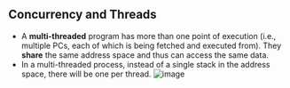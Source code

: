 ## Concurrency and Threads
* A **multi-threaded** program has more than one point of execution (i.e., multiple PCs, each of which is being fetched and executed from). They **share** the same address space and thus can access the same data.
* In a multi-threaded process, instead of a single stack in the address space, there will be one per thread.
![image](https://user-images.githubusercontent.com/46720890/119261549-75fad600-bc0a-11eb-9dca-318d93d6ad77.png)
 
